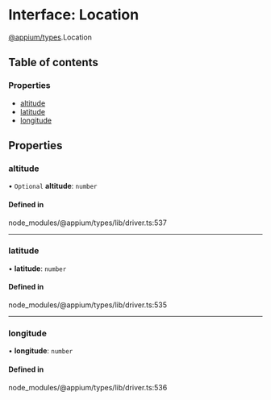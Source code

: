 # Interface: Location

[@appium/types](../modules/appium_types.md).Location

## Table of contents

### Properties

- [altitude](appium_types.Location.md#altitude)
- [latitude](appium_types.Location.md#latitude)
- [longitude](appium_types.Location.md#longitude)

## Properties

### altitude

• `Optional` **altitude**: `number`

#### Defined in

node_modules/@appium/types/lib/driver.ts:537

___

### latitude

• **latitude**: `number`

#### Defined in

node_modules/@appium/types/lib/driver.ts:535

___

### longitude

• **longitude**: `number`

#### Defined in

node_modules/@appium/types/lib/driver.ts:536
